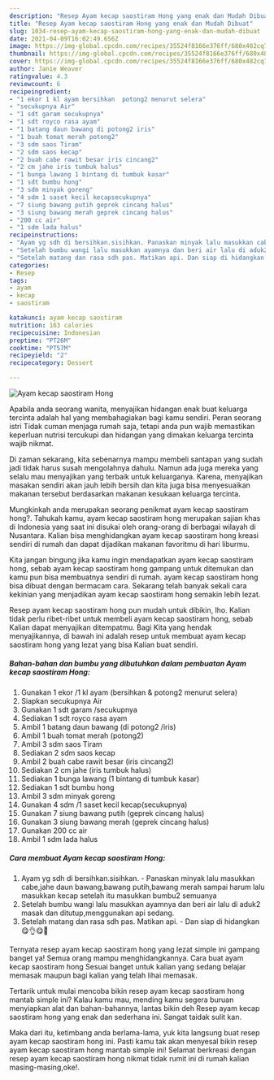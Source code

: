 ```yaml
---
description: "Resep Ayam kecap saostiram Hong yang enak dan Mudah Dibuat"
title: "Resep Ayam kecap saostiram Hong yang enak dan Mudah Dibuat"
slug: 1034-resep-ayam-kecap-saostiram-hong-yang-enak-dan-mudah-dibuat
date: 2021-04-09T16:02:49.656Z
image: https://img-global.cpcdn.com/recipes/35524f8166e376ff/680x482cq70/ayam-kecap-saostiram-hong-foto-resep-utama.jpg
thumbnail: https://img-global.cpcdn.com/recipes/35524f8166e376ff/680x482cq70/ayam-kecap-saostiram-hong-foto-resep-utama.jpg
cover: https://img-global.cpcdn.com/recipes/35524f8166e376ff/680x482cq70/ayam-kecap-saostiram-hong-foto-resep-utama.jpg
author: Janie Weaver
ratingvalue: 4.3
reviewcount: 6
recipeingredient:
- "1 ekor 1 kl ayam bersihkan  potong2 menurut selera"
- "secukupnya Air"
- "1 sdt garam secukupnya"
- "1 sdt royco rasa ayam"
- "1 batang daun bawang di potong2 iris"
- "1 buah tomat merah potong2"
- "3 sdm saos Tiram"
- "2 sdm saos kecap"
- "2 buah cabe rawit besar iris cincang2"
- "2 cm jahe iris tumbuk halus"
- "1 bunga lawang 1 bintang di tumbuk kasar"
- "1 sdt bumbu hong"
- "3 sdm minyak goreng"
- "4 sdm 1 saset kecil kecapsecukupnya"
- "7 siung bawang putih geprek cincang halus"
- "3 siung bawang merah geprek cincang halus"
- "200 cc air"
- "1 sdm lada halus"
recipeinstructions:
- "Ayam yg sdh di bersihkan.sisihkan. Panaskan minyak lalu masukkan cabe,jahe daun bawang,bawang putih,bawang merah sampai harum lalu masukkan kecap setelah itu masukkan bumbu2 semuanya"
- "Setelah bumbu wangi lalu masukkan ayamnya dan beri air lalu di aduk2 masak dan ditutup,menggunakan api sedang."
- "Setelah matang dan rasa sdh pas. Matikan api. Dan siap di hidangkan 😋👌😋💖"
categories:
- Resep
tags:
- ayam
- kecap
- saostiram

katakunci: ayam kecap saostiram 
nutrition: 163 calories
recipecuisine: Indonesian
preptime: "PT26M"
cooktime: "PT57M"
recipeyield: "2"
recipecategory: Dessert

---
```



![Ayam kecap saostiram Hong](https://img-global.cpcdn.com/recipes/35524f8166e376ff/680x482cq70/ayam-kecap-saostiram-hong-foto-resep-utama.jpg)

Apabila anda seorang wanita, menyajikan hidangan enak buat keluarga tercinta adalah hal yang membahagiakan bagi kamu sendiri. Peran seorang istri Tidak cuman menjaga rumah saja, tetapi anda pun wajib memastikan keperluan nutrisi tercukupi dan hidangan yang dimakan keluarga tercinta wajib nikmat.

Di zaman  sekarang, kita sebenarnya mampu membeli santapan yang sudah jadi tidak harus susah mengolahnya dahulu. Namun ada juga mereka yang selalu mau menyajikan yang terbaik untuk keluarganya. Karena, menyajikan masakan sendiri akan jauh lebih bersih dan kita juga bisa menyesuaikan makanan tersebut berdasarkan makanan kesukaan keluarga tercinta. 



Mungkinkah anda merupakan seorang penikmat ayam kecap saostiram hong?. Tahukah kamu, ayam kecap saostiram hong merupakan sajian khas di Indonesia yang saat ini disukai oleh orang-orang di berbagai wilayah di Nusantara. Kalian bisa menghidangkan ayam kecap saostiram hong kreasi sendiri di rumah dan dapat dijadikan makanan favoritmu di hari liburmu.

Kita jangan bingung jika kamu ingin mendapatkan ayam kecap saostiram hong, sebab ayam kecap saostiram hong gampang untuk ditemukan dan kamu pun bisa membuatnya sendiri di rumah. ayam kecap saostiram hong bisa dibuat dengan bermacam cara. Sekarang telah banyak sekali cara kekinian yang menjadikan ayam kecap saostiram hong semakin lebih lezat.

Resep ayam kecap saostiram hong pun mudah untuk dibikin, lho. Kalian tidak perlu ribet-ribet untuk membeli ayam kecap saostiram hong, sebab Kalian dapat menyajikan ditempatmu. Bagi Kita yang hendak menyajikannya, di bawah ini adalah resep untuk membuat ayam kecap saostiram hong yang lezat yang bisa Kalian buat sendiri.

<!--inarticleads1-->

##### Bahan-bahan dan bumbu yang dibutuhkan dalam pembuatan Ayam kecap saostiram Hong:

1. Gunakan 1 ekor /1 kl ayam (bersihkan &amp; potong2 menurut selera)
1. Siapkan secukupnya Air
1. Gunakan 1 sdt garam /secukupnya
1. Sediakan 1 sdt royco rasa ayam
1. Ambil 1 batang daun bawang (di potong2 /iris)
1. Ambil 1 buah tomat merah (potong2)
1. Ambil 3 sdm saos Tiram
1. Sediakan 2 sdm saos kecap
1. Ambil 2 buah cabe rawit besar (iris cincang2)
1. Sediakan 2 cm jahe (iris tumbuk halus)
1. Sediakan 1 bunga lawang (1 bintang di tumbuk kasar)
1. Sediakan 1 sdt bumbu hong
1. Ambil 3 sdm minyak goreng
1. Gunakan 4 sdm /1 saset kecil kecap(secukupnya)
1. Gunakan 7 siung bawang putih (geprek cincang halus)
1. Gunakan 3 siung bawang merah (geprek cincang halus)
1. Gunakan 200 cc air
1. Ambil 1 sdm lada halus




<!--inarticleads2-->

##### Cara membuat Ayam kecap saostiram Hong:

1. Ayam yg sdh di bersihkan.sisihkan. - Panaskan minyak lalu masukkan cabe,jahe daun bawang,bawang putih,bawang merah sampai harum lalu masukkan kecap setelah itu masukkan bumbu2 semuanya
1. Setelah bumbu wangi lalu masukkan ayamnya dan beri air lalu di aduk2 masak dan ditutup,menggunakan api sedang.
1. Setelah matang dan rasa sdh pas. Matikan api. - Dan siap di hidangkan 😋👌😋💖




Ternyata resep ayam kecap saostiram hong yang lezat simple ini gampang banget ya! Semua orang mampu menghidangkannya. Cara buat ayam kecap saostiram hong Sesuai banget untuk kalian yang sedang belajar memasak maupun bagi kalian yang telah lihai memasak.

Tertarik untuk mulai mencoba bikin resep ayam kecap saostiram hong mantab simple ini? Kalau kamu mau, mending kamu segera buruan menyiapkan alat dan bahan-bahannya, lantas bikin deh Resep ayam kecap saostiram hong yang enak dan sederhana ini. Sangat taidak sulit kan. 

Maka dari itu, ketimbang anda berlama-lama, yuk kita langsung buat resep ayam kecap saostiram hong ini. Pasti kamu tak akan menyesal bikin resep ayam kecap saostiram hong mantab simple ini! Selamat berkreasi dengan resep ayam kecap saostiram hong nikmat tidak rumit ini di rumah kalian masing-masing,oke!.


